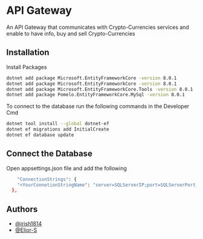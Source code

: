 
# API Gateway

An API Gateway that communicates with Crypto-Currencies services and enable to have info, buy and sell Crypto-Currencies


## Installation

Install Packages

```bash
dotnet add package Microsoft.EntityFrameworkCore -version 8.0.1
dotnet add package Microsoft.EntityFrameworkCore -version 8.0.1
dotnet add package Microsoft.EntityFrameworkCore.Tools -version 8.0.1
dotnet add package Pomelo.EntityFrameworkCore.MySql -version 8.0.1
```

To connect to the database run the following commands in the Developer Cmd

```bash
dotnet tool install --global dotnet-ef
dotnet ef migrations add InitialCreate
dotnet ef database update
```
## Connect the Database

Open appsettings.json file and add the following
```bash
    "ConnectionStrings": {
    "<YourConnetionStringName": "server=SQLServerIP;port=SQLServerPort;database=SQLServerDatabaseName;user=DatabaseUsername;password=DatabasePassword"
  },
```


## Authors

- [@irish1814](https://www.github.com/irish1814)
- [@Elior-S](https://www.github.com/Elior-S)

